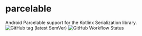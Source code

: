 # parcelable

Android Parcelable support for the Kotlinx Serialization library.
![GitHub tag (latest SemVer)](https://img.shields.io/github/v/tag/chrynan/parcelable) ![GitHub Workflow Status](https://img.shields.io/github/workflow/status/chrynan/parcelable/Build%20and%20Test)
